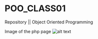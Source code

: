 # POO_CLASS01
Repository || Object Oriented Programming

Image of the php page
![alt text]([http://url/to/img.png](https://i.imgur.com/Yfb9ELm.png))
